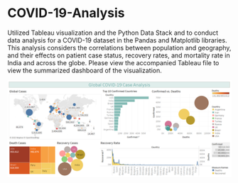 # COVID-19-Analysis
Utilized Tableau visualization and the Python Data Stack and to conduct data analysis for a COVID-19 dataset in the Pandas and Matplotlib libraries. This analysis considers the correlations between population and geography, and their effects on patient case status, recovery rates, and mortality rate in India and across the globe. Please view the accompanied Tableau file to view the summarized dashboard of the visualization. 

![Screenshot](COVID-19_globalcase_dashboard.png)
